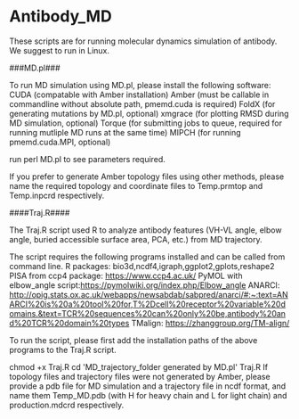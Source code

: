 # Antibody_MD
These scripts are for running molecular dynamics simulation of antibody. We suggest to run in Linux.

###MD.pl###

To run MD simulation using MD.pl, please install the following software:
CUDA (compatable with Amber installation)
Amber (must be callable in commandline without absolute path, pmemd.cuda is required)
FoldX (for generating mutations by MD.pl, optional)
xmgrace (for plotting RMSD during MD simulation, optional)
Torque (for submitting jobs to queue, required for running mutliple MD runs at the same time)
MIPCH (for running pmemd.cuda.MPI, optional)

run perl MD.pl to see parameters required.

If you prefer to generate Amber topology files using other methods, please name the required topology and coordinate files to Temp.prmtop and Temp.inpcrd respectively.

####Traj.R####

The Traj.R script used R to analyze antibody features (VH-VL angle, elbow angle, buried accessible surface area, PCA, etc.) from MD trajectory.

The script requires the following programs installed and can be called from command line.
R packages: bio3d,ncdf4,igraph,ggplot2,gplots,reshape2
PISA from ccp4 package: https://www.ccp4.ac.uk/ 
PyMOL with elbow_angle script:https://pymolwiki.org/index.php/Elbow_angle
ANARCI: http://opig.stats.ox.ac.uk/webapps/newsabdab/sabpred/anarci/#:~:text=ANARCI%20is%20a%20tool%20for,T%2Dcell%20receptor%20variable%20domains.&text=TCR%20sequences%20can%20only%20be,antibody%20and%20TCR%20domain%20types
TMalign: https://zhanggroup.org/TM-align/

To run the script, please first add the installation paths of the above programs to the Traj.R script.

  chmod +x Traj.R
  cd 'MD_trajectory_folder generated by MD.pl'
  Traj.R
If topology files and trajectory files were not generated by Amber, please provide a pdb file for MD simulation and a trajectory file in ncdf format, and name them Temp_MD.pdb (with H for heavy chain and L for light chain) and production.mdcrd respectively.
